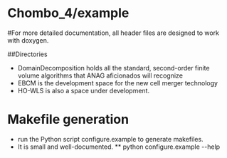 # Chombo_4/example

#For more detailed documentation, all header files are designed to work with doxygen.

##Directories
* DomainDecomposition holds all the standard, second-order finite volume algorithms
  that ANAG aficionados will recognize
* EBCM is the development space for the new cell merger technology
* HO-WLS  is also a space under development.

# Makefile generation
* run the Python script configure.example to generate makefiles.
* It is small and well-documented.
** python configure.example --help
